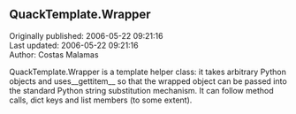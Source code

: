 ## QuackTemplate.Wrapper  
Originally published: 2006-05-22 09:21:16  
Last updated: 2006-05-22 09:21:16  
Author: Costas Malamas  
  
QuackTemplate.Wrapper is a template helper class: it takes arbitrary Python objects and uses__gettitem__ so that the wrapped object can be passed into the standard Python string substitution mechanism.  It can follow method calls, dict keys and list members (to some extent).